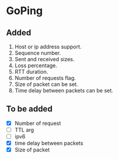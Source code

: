 # GoPing

## Added
1. Host or ip address support.
1. Sequence number.
1. Sent and received sizes.
1. Loss percentage.
1. RTT duration.
1. Number of requests flag.
1. Size of packet can be set.
1. Time delay between packets can be set.

## To be added
- [X] Number of request
- [ ] TTL arg
- [ ] ipv6
- [X] time delay between packets
- [X] Size of packet
